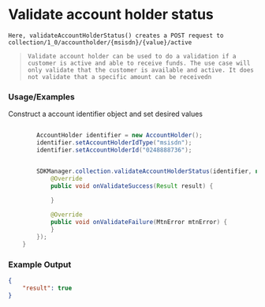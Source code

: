 
# Validate account holder status


`Here, validateAccountHolderStatus() creates a POST request to collection/1_0/accountholder/{msisdn}/{value}/active`

> `Validate account holder can be used to do a validation if a customer is active and able to receive funds. The use case will only validate that the customer is available and active. It does not validate that a specific amount can be receivedn `

### Usage/Examples

Construct a account identifier object and set desired values

```java

        AccountHolder identifier = new AccountHolder();
        identifier.setAccountHolderIdType("msisdn");
        identifier.setAccountHolderId("0248888736");


        SDKManager.collection.validateAccountHolderStatus(identifier, new ValidateAccountInterface() {
            @Override
            public void onValidateSuccess(Result result) {
              
            }

            @Override
            public void onValidateFailure(MtnError mtnError) {
            }
        });
    }


```
### Example Output

```json
{
	"result": true
}

```


